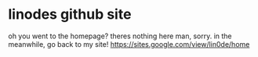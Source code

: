 # linodes github site
oh you went to the homepage?
theres nothing here man, sorry.
in the meanwhile, go back to my site!
https://sites.google.com/view/lin0de/home
